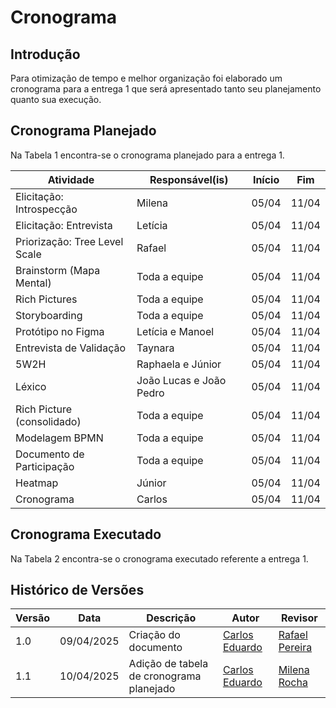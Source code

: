 # Cronograma

## Introdução

Para otimização de tempo e melhor organização foi elaborado um cronograma para a entrega 1 que será apresentado tanto seu planejamento quanto sua execução.

##  Cronograma Planejado

Na Tabela 1 encontra-se o cronograma planejado para a entrega 1.

| Atividade                         | Responsável(is)              | Início   | Fim      |
|-----------------------------------|------------------------------|----------|----------|
| Elicitação: Introspecção          | Milena                       | 05/04    | 11/04    |
| Elicitação: Entrevista            | Letícia                      | 05/04    | 11/04    |
| Priorização: Tree Level Scale     | Rafael                       | 05/04    | 11/04    |
| Brainstorm (Mapa Mental)          | Toda a equipe                | 05/04    | 11/04    |
| Rich Pictures                     | Toda a equipe                | 05/04    | 11/04    |
| Storyboarding                     | Toda a equipe                | 05/04    | 11/04    |
| Protótipo no Figma                | Letícia e Manoel             | 05/04    | 11/04    |
| Entrevista de Validação           | Taynara                      | 05/04    | 11/04    |
| 5W2H                              | Raphaela e Júnior            | 05/04    | 11/04    |
| Léxico                            | João Lucas e João Pedro      | 05/04    | 11/04    |
| Rich Picture (consolidado)        | Toda a equipe                | 05/04    | 11/04    |
| Modelagem BPMN                    | Toda a equipe                | 05/04    | 11/04    |
| Documento de Participação         | Toda a equipe                | 05/04    | 11/04    |
| Heatmap                           | Júnior                       | 05/04    | 11/04    |
| Cronograma                        | Carlos                       | 05/04    | 11/04    |

##  Cronograma Executado

Na Tabela 2 encontra-se o cronograma executado referente a entrega 1.


## Histórico de Versões

| Versão | Data       | Descrição            | Autor                                              | Revisor                                          |
| ------ | ---------- | -------------------- | -------------------------------------------------- | ------------------------------------------------ |
| 1.0    | 09/04/2025 | Criação do documento | [Carlos Eduardo](https://github.com/dudupaz) | [Rafael Pereira](https://github.com/rafgpereira) |
| 1.1    | 10/04/2025 | Adição de tabela de cronograma planejado | [Carlos Eduardo](https://github.com/dudupaz) | [Milena Rocha](https://github.com/milenafrocha) |
